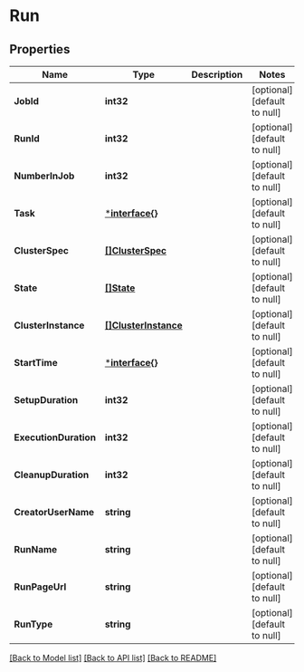 # Run

## Properties
Name | Type | Description | Notes
------------ | ------------- | ------------- | -------------
**JobId** | **int32** |  | [optional] [default to null]
**RunId** | **int32** |  | [optional] [default to null]
**NumberInJob** | **int32** |  | [optional] [default to null]
**Task** | [***interface{}**](interface{}.md) |  | [optional] [default to null]
**ClusterSpec** | [**[]ClusterSpec**](cluster_spec.md) |  | [optional] [default to null]
**State** | [**[]State**](state.md) |  | [optional] [default to null]
**ClusterInstance** | [**[]ClusterInstance**](cluster_instance.md) |  | [optional] [default to null]
**StartTime** | [***interface{}**](interface{}.md) |  | [optional] [default to null]
**SetupDuration** | **int32** |  | [optional] [default to null]
**ExecutionDuration** | **int32** |  | [optional] [default to null]
**CleanupDuration** | **int32** |  | [optional] [default to null]
**CreatorUserName** | **string** |  | [optional] [default to null]
**RunName** | **string** |  | [optional] [default to null]
**RunPageUrl** | **string** |  | [optional] [default to null]
**RunType** | **string** |  | [optional] [default to null]

[[Back to Model list]](../README.md#documentation-for-models) [[Back to API list]](../README.md#documentation-for-api-endpoints) [[Back to README]](../README.md)


